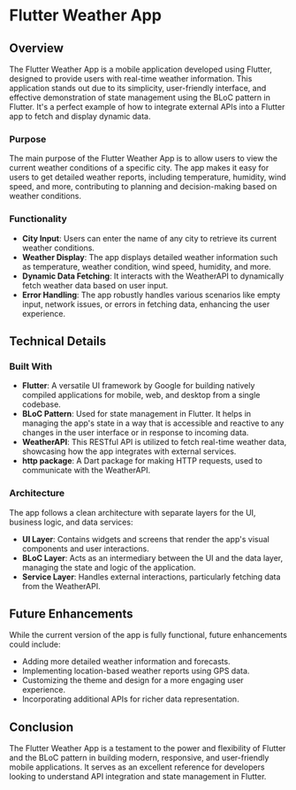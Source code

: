 # Flutter Weather App

## Overview

The Flutter Weather App is a mobile application developed using Flutter, designed to provide users with real-time weather information. This application stands out due to its simplicity, user-friendly interface, and effective demonstration of state management using the BLoC pattern in Flutter. It's a perfect example of how to integrate external APIs into a Flutter app to fetch and display dynamic data.

### Purpose

The main purpose of the Flutter Weather App is to allow users to view the current weather conditions of a specific city. The app makes it easy for users to get detailed weather reports, including temperature, humidity, wind speed, and more, contributing to planning and decision-making based on weather conditions.

### Functionality

- **City Input**: Users can enter the name of any city to retrieve its current weather conditions.
- **Weather Display**: The app displays detailed weather information such as temperature, weather condition, wind speed, humidity, and more.
- **Dynamic Data Fetching**: It interacts with the WeatherAPI to dynamically fetch weather data based on user input.
- **Error Handling**: The app robustly handles various scenarios like empty input, network issues, or errors in fetching data, enhancing the user experience.

## Technical Details

### Built With

- **Flutter**: A versatile UI framework by Google for building natively compiled applications for mobile, web, and desktop from a single codebase.
- **BLoC Pattern**: Used for state management in Flutter. It helps in managing the app's state in a way that is accessible and reactive to any changes in the user interface or in response to incoming data.
- **WeatherAPI**: This RESTful API is utilized to fetch real-time weather data, showcasing how the app integrates with external services.
- **http package**: A Dart package for making HTTP requests, used to communicate with the WeatherAPI.

### Architecture

The app follows a clean architecture with separate layers for the UI, business logic, and data services:
- **UI Layer**: Contains widgets and screens that render the app's visual components and user interactions.
- **BLoC Layer**: Acts as an intermediary between the UI and the data layer, managing the state and logic of the application.
- **Service Layer**: Handles external interactions, particularly fetching data from the WeatherAPI.

## Future Enhancements

While the current version of the app is fully functional, future enhancements could include:
- Adding more detailed weather information and forecasts.
- Implementing location-based weather reports using GPS data.
- Customizing the theme and design for a more engaging user experience.
- Incorporating additional APIs for richer data representation.

## Conclusion

The Flutter Weather App is a testament to the power and flexibility of Flutter and the BLoC pattern in building modern, responsive, and user-friendly mobile applications. It serves as an excellent reference for developers looking to understand API integration and state management in Flutter.
